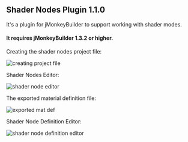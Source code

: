 ## Shader Nodes Plugin 1.1.0

It's a plugin for jMonkeyBuilder to support working with shader modes.

#### It requires jMonkeyBuilder 1.3.2 or higher.

Creating the shader nodes project file:

![creating project file](https://i.imgur.com/XqCWbcC.png)

Shader Nodes Editor:

![shader node editor](https://i.imgur.com/yF6LXip.png)

The exported material definition file:

![exported mat def](https://i.imgur.com/up12TsF.png)

Shader Node Definition Editor:

![shader node definition editor](https://i.imgur.com/3Z2FdMg.png)
